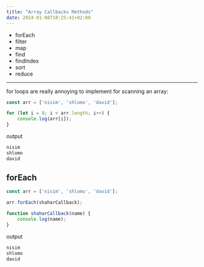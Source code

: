 ```yaml
---
title: "Array Callbacks Methods"
date: 2024-01-08T18:25:41+02:00
---
```


* forEach
* filter
* map
* find
* findIndex
* sort
* reduce

------------------

for loops are really annoying to implement for scanning an array:

```javascript
const arr = ['nisim', 'shlomo', 'david'];

for (let i = 0; i < arr.length; i++) {
	console.log(arr[i]);
}
```

output

```txt
nisim
shlomo
david
```

## forEach

```javascript
const arr = ['nisim', 'shlomo', 'david'];

arr.forEach(shaharCallback);

function shaharCallback(name) {
	console.log(name);
}
```

output

```txt
nisim
shlomo
david
```
